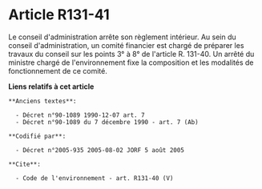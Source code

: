# Article R131-41

Le conseil d'administration arrête son règlement intérieur. Au sein du conseil d'administration, un comité financier est
chargé de préparer les travaux du conseil sur les points 3° à 8° de l'article R. 131-40. Un arrêté du ministre chargé de
l'environnement fixe la composition et les modalités de fonctionnement de ce comité.

**Liens relatifs à cet article**

	**Anciens textes**:

	  - Décret n°90-1089 1990-12-07 art. 7
	  - Décret n°90-1089 du 7 décembre 1990 - art. 7 (Ab)

	**Codifié par**:

	  - Décret n°2005-935 2005-08-02 JORF 5 août 2005

	**Cite**:

	  - Code de l'environnement - art. R131-40 (V)
